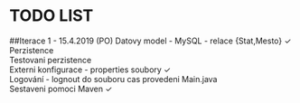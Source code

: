 ﻿# TODO LIST

##Iterace 1 - 15.4.2019 (PO)
Datovy model - MySQL - relace {Stat,Mesto} ✓<br />
Perzistence<br />
Testovani perzistence<br />
Externi konfigurace - properties soubory ✓<br />
Logování - lognout do souboru cas provedeni Main.java<br />
Sestaveni pomoci Maven ✓<br /> 
